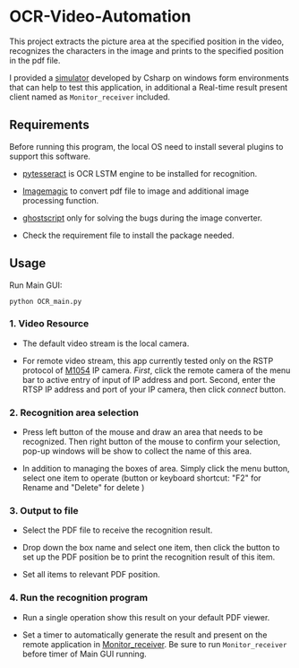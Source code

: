 # OCR-Video-Automation

This project extracts the picture area at the specified position in the video, recognizes the characters in the image and prints to the specified position in the pdf file. 

I provided a [simulator](https://github.com/Gaopeng-Bai/OCR_Simulator.git) developed by Csharp on windows form environments that can help to test this application, in additional a Real-time result present client named as ```Monitor_receiver``` included.

## Requirements

Before running this program, the local OS need to install several plugins to support this software.

* [pytesseract](https://digi.bib.uni-mannheim.de/tesseract/tesseract-ocr-w64-setup-v4.0.0-beta.1.20180414.exe) is OCR LSTM engine to be installed for recognition.

* [Imagemagic](http://docs.wand-py.org/en/latest/guide/install.html#install-imagemagick-on-windows) to convert pdf file to image and additional image processing function.

* [ghostscript](https://www.ghostscript.com/download/gsdnld.html) only for solving the bugs during the image converter.

* Check the requirement file to install the package needed.

## Usage

 Run Main GUI:

    python OCR_main.py

 ### 1. Video Resource

* The default video stream is the local camera. 

* For remote video stream, this app currently tested only on the RSTP protocol of [M1054](https://www.axis.com/products/axis-m1054) IP camera. *First*, click the remote camera of the menu bar to active entry of input of IP address and port. Second, enter the RTSP IP address and port of your IP camera, then click *connect* button.

 ### 2. Recognition area selection

 * Press left button of the mouse and draw an area that needs to be recognized. Then right button of the mouse to confirm your selection, pop-up windows will be show to collect the name of this area.

 * In addition to managing the boxes of area. Simply click the menu button, select one item to operate (button or keyboard shortcut: "F2" for Rename and "Delete" for delete )

 ### 3. Output to file

 * Select the PDF file to receive the recognition result.

 * Drop down the box name and select one item, then click the button to set up the PDF position be to print the recognition result of this item. 

 * Set all items to relevant PDF position.

 ### 4. Run the recognition program

 * Run a single operation show this result on your default PDF viewer.

 * Set a timer to automatically generate the result and present on the remote application in [Monitor_receiver](https://github.com/Gaopeng-Bai/OCR_Simulator.git). Be sure to run ``Monitor_receiver`` before timer of Main GUI running.
 